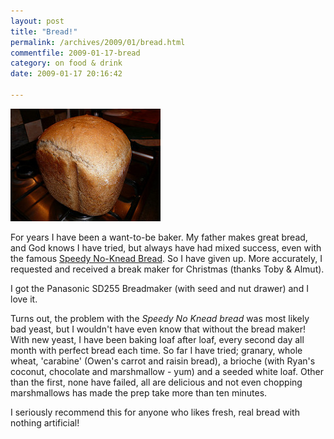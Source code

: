 ```yaml
---
layout: post
title: "Bread!"
permalink: /archives/2009/01/bread.html
commentfile: 2009-01-17-bread
category: on food & drink
date: 2009-01-17 20:16:42

---
```


<a href="/assets/images/" title="first loaf by Peter M, on Flickr"><img src="/assets/images/3188140080_c93183a563_m.jpg" width="240" height="180" alt="first loaf"  class="photo right" /></a>

For years I have been a want-to-be baker. My father makes great bread, and God knows I have tried, but always have had mixed success, even with the famous [Speedy No-Knead Bread](http://www.nytimes.com/2008/10/08/dining/081mrex.html). So I have given up. More accurately, I requested and received a break maker for Christmas (thanks Toby & Almut).

I got the Panasonic SD255 Breadmaker (with seed and nut drawer) and I love it.

Turns out, the problem with the *Speedy No Knead bread* was most likely bad yeast, but I wouldn't have even know that without the bread maker! With new yeast, I have been baking loaf after loaf, every second day all month with perfect bread each time. So far I have tried; granary, whole wheat, 'carabine' (Owen's carrot and raisin bread), a brioche (with Ryan's coconut, chocolate and marshmallow - yum) and a seeded white loaf. Other than the first, none have failed, all are delicious and not even chopping marshmallows has made the prep take more than ten minutes.

I seriously recommend this for anyone who likes fresh, real bread with nothing artificial!
